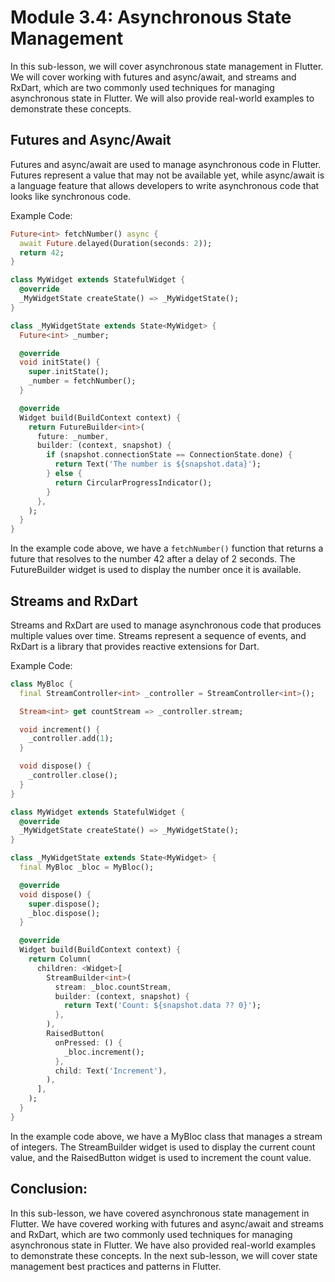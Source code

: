 # Module 3.4: Asynchronous State Management

In this sub-lesson, we will cover asynchronous state management in Flutter. We will cover working with futures and async/await, and streams and RxDart, which are two commonly used techniques for managing asynchronous state in Flutter. We will also provide real-world examples to demonstrate these concepts.

## Futures and Async/Await

Futures and async/await are used to manage asynchronous code in Flutter. Futures represent a value that may not be available yet, while async/await is a language feature that allows developers to write asynchronous code that looks like synchronous code.

Example Code:

```dart
Future<int> fetchNumber() async {
  await Future.delayed(Duration(seconds: 2));
  return 42;
}

class MyWidget extends StatefulWidget {
  @override
  _MyWidgetState createState() => _MyWidgetState();
}

class _MyWidgetState extends State<MyWidget> {
  Future<int> _number;

  @override
  void initState() {
    super.initState();
    _number = fetchNumber();
  }

  @override
  Widget build(BuildContext context) {
    return FutureBuilder<int>(
      future: _number,
      builder: (context, snapshot) {
        if (snapshot.connectionState == ConnectionState.done) {
          return Text('The number is ${snapshot.data}');
        } else {
          return CircularProgressIndicator();
        }
      },
    );
  }
}
```

In the example code above, we have a `fetchNumber()` function that returns a future that resolves to the number 42 after a delay of 2 seconds. The FutureBuilder widget is used to display the number once it is available.

## Streams and RxDart

Streams and RxDart are used to manage asynchronous code that produces multiple values over time. Streams represent a sequence of events, and RxDart is a library that provides reactive extensions for Dart.

Example Code:

```dart
class MyBloc {
  final StreamController<int> _controller = StreamController<int>();

  Stream<int> get countStream => _controller.stream;

  void increment() {
    _controller.add(1);
  }

  void dispose() {
    _controller.close();
  }
}

class MyWidget extends StatefulWidget {
  @override
  _MyWidgetState createState() => _MyWidgetState();
}

class _MyWidgetState extends State<MyWidget> {
  final MyBloc _bloc = MyBloc();

  @override
  void dispose() {
    super.dispose();
    _bloc.dispose();
  }

  @override
  Widget build(BuildContext context) {
    return Column(
      children: <Widget>[
        StreamBuilder<int>(
          stream: _bloc.countStream,
          builder: (context, snapshot) {
            return Text('Count: ${snapshot.data ?? 0}');
          },
        ),
        RaisedButton(
          onPressed: () {
            _bloc.increment();
          },
          child: Text('Increment'),
        ),
      ],
    );
  }
}
```

In the example code above, we have a MyBloc class that manages a stream of integers. The StreamBuilder widget is used to display the current count value, and the RaisedButton widget is used to increment the count value.

## Conclusion:

In this sub-lesson, we have covered asynchronous state management in Flutter. We have covered working with futures and async/await and streams and RxDart, which are two commonly used techniques for managing asynchronous state in Flutter. We have also provided real-world examples to demonstrate these concepts. In the next sub-lesson, we will cover state management best practices and patterns in Flutter.